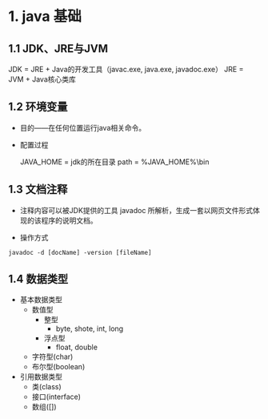 # 1. java 基础

## 1.1 JDK、JRE与JVM

JDK = JRE + Java的开发工具（javac.exe, java.exe, javadoc.exe）
JRE = JVM + Java核心类库

## 1.2 环境变量

- 目的——在任何位置运行java相关命令。

- 配置过程

  JAVA_HOME = jdk的所在目录
  path = %JAVA_HOME%\bin

## 1.3 文档注释

- 注释内容可以被JDK提供的工具 javadoc 所解析，生成一套以网页文件形式体现的该程序的说明文档。

-  操作方式

  ```shell
  javadoc -d [docName] -version [fileName]
  ```

## 1.4 数据类型

- 基本数据类型
  - 数值型
    - 整型
      - byte, shote, int, long
    - 浮点型
      - float, double
  - 字符型(char)
  - 布尔型(boolean)
- 引用数据类型
  - 类(class)
  - 接口(interface)
  - 数组([])